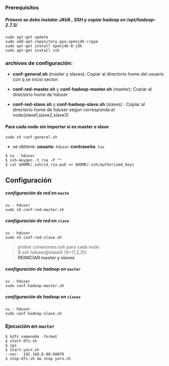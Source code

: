 ### Prerequisitos
##### Primero se debe instalar JAVA , SSH	y copiar hadoop en  /opt/hadoop-2.7.3/
```shell
sudo apt-get update
sudo add-apt-repository ppa:openjdk-r/ppa
sudo apt-get install openjdk-8-jdk
sudo apt-get install ssh
```
### archivos de configuración:
- **conf-general.sh** (master y slaves): 
Copiar al directorio home del usuario con q se inicio secion

- **conf-red-master.sh** y **conf-hadoop-master.sh** (master): 
Copiar al directorio home de hduser

- **conf-red-slave.sh**  y **conf-hadoop-slave.sh** (slaves) :
Copiar al directorio home de hduser segun corresponda el nodo(slave1,slave2,slave3)
#### Para cada nodo sin importar si es master o slave
```shell
sudo sh conf-general.sh
```
- se obtiene: **usuario**: `hduser` **contraseña**:	`tux`
```shell
$ su - hduser
$ ssh-keygen -t rsa -P ""
$ cat $HOME/.ssh/id_rsa.pub >> $HOME/.ssh/authorized_keys
```
## Configuración
##### configuración de red en `maste`  
```shell
su - hduser
sudo sh conf-red-master.sh
```
##### configuración de red en `slave` 
```shell
su - hduser
sudo sh conf-red-slave.sh
```
> probar conexiones ssh para cada nodo <br>
> $ ssh hduser@slaveX  (X={1,2,3}) <br>
> **REINICIAR master y slaves** <br>

##### configuración de hadoop en `master`
```shell
su - hduser
sudo conf-hadoop-master.sh
```
##### configuración de hadoop en `slaves`
```shell
su - hduser
sudo conf-hadoop-slave.sh
```
### Ejecución en `master`
```shell
$ hdfs namenode -format
$ start-dfs.sh
$ jps
$ start-yarn.sh
--ver: 	192.168.8.80:50070
$ stop-dfs.sh && stop yarn.sh
```
